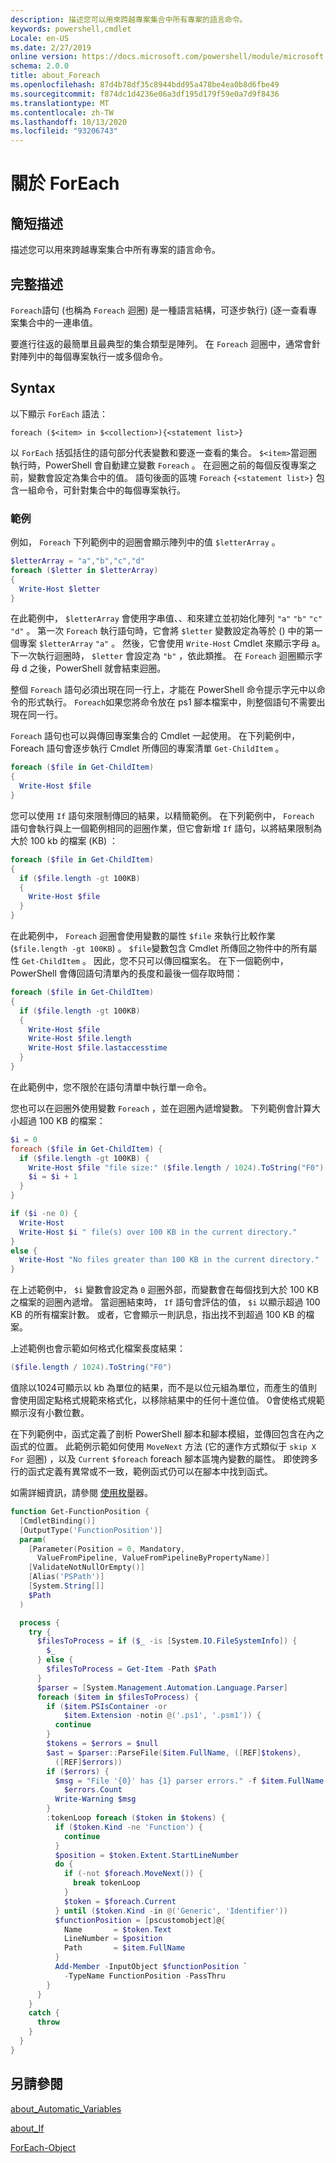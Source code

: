 ```yaml
---
description: 描述您可以用來跨越專案集合中所有專案的語言命令。
keywords: powershell,cmdlet
Locale: en-US
ms.date: 2/27/2019
online version: https://docs.microsoft.com/powershell/module/microsoft.powershell.core/about/about_foreach?view=powershell-7.1&WT.mc_id=ps-gethelp
schema: 2.0.0
title: about_Foreach
ms.openlocfilehash: 87d4b78df35c8944bdd95a478be4ea0b8d6fbe49
ms.sourcegitcommit: f874dc1d4236e06a3df195d179f59e0a7d9f8436
ms.translationtype: MT
ms.contentlocale: zh-TW
ms.lasthandoff: 10/13/2020
ms.locfileid: "93206743"
---
```

# <a name="about-foreach"></a>關於 ForEach

## <a name="short-description"></a>簡短描述
描述您可以用來跨越專案集合中所有專案的語言命令。

## <a name="long-description"></a>完整描述

`Foreach`語句 (也稱為 `Foreach` 迴圈) 是一種語言結構，可逐步執行)  (逐一查看專案集合中的一連串值。

要進行往返的最簡單且最典型的集合類型是陣列。
在 `Foreach` 迴圈中，通常會針對陣列中的每個專案執行一或多個命令。

## <a name="syntax"></a>Syntax

以下顯示 `ForEach` 語法：

```
foreach ($<item> in $<collection>){<statement list>}
```

以 `ForEach` 括弧括住的語句部分代表變數和要逐一查看的集合。 `$<item>`當迴圈執行時，PowerShell 會自動建立變數 `Foreach` 。 在迴圈之前的每個反復專案之前，變數會設定為集合中的值。
語句後面的區塊 `Foreach` `{<statement list>}` 包含一組命令，可針對集合中的每個專案執行。

### <a name="examples"></a>範例

例如， `Foreach` 下列範例中的迴圈會顯示陣列中的值 `$letterArray` 。

```powershell
$letterArray = "a","b","c","d"
foreach ($letter in $letterArray)
{
  Write-Host $letter
}
```

在此範例中， `$letterArray` 會使用字串值、、和來建立並初始化陣列 `"a"` `"b"` `"c"` `"d"` 。 第一次 `Foreach` 執行語句時，它會將 `$letter` 變數設定為等於 () 中的第一個專案 `$letterArray` `"a"` 。 然後，它會使用 `Write-Host` Cmdlet 來顯示字母 a。 下一次執行迴圈時， `$letter` 會設定為 `"b"` ，依此類推。 在 `Foreach` 迴圈顯示字母 d 之後，PowerShell 就會結束迴圈。

整個 `Foreach` 語句必須出現在同一行上，才能在 PowerShell 命令提示字元中以命令的形式執行。 `Foreach`如果您將命令放在 ps1 腳本檔案中，則整個語句不需要出現在同一行。

`Foreach` 語句也可以與傳回專案集合的 Cmdlet 一起使用。 在下列範例中，Foreach 語句會逐步執行 Cmdlet 所傳回的專案清單 `Get-ChildItem` 。

```powershell
foreach ($file in Get-ChildItem)
{
  Write-Host $file
}
```

您可以使用 `If` 語句來限制傳回的結果，以精簡範例。 在下列範例中， `Foreach` 語句會執行與上一個範例相同的迴圈作業，但它會新增 `If` 語句，以將結果限制為大於 100 kb 的檔案 (KB) ：

```powershell
foreach ($file in Get-ChildItem)
{
  if ($file.length -gt 100KB)
  {
    Write-Host $file
  }
}
```

在此範例中， `Foreach` 迴圈會使用變數的屬性 `$file` 來執行比較作業 (`$file.length -gt 100KB`) 。 `$file`變數包含 Cmdlet 所傳回之物件中的所有屬性 `Get-ChildItem` 。 因此，您不只可以傳回檔案名。
在下一個範例中，PowerShell 會傳回語句清單內的長度和最後一個存取時間：

```powershell
foreach ($file in Get-ChildItem)
{
  if ($file.length -gt 100KB)
  {
    Write-Host $file
    Write-Host $file.length
    Write-Host $file.lastaccesstime
  }
}
```

在此範例中，您不限於在語句清單中執行單一命令。

您也可以在迴圈外使用變數 `Foreach` ，並在迴圈內遞增變數。 下列範例會計算大小超過 100 KB 的檔案：

```powershell
$i = 0
foreach ($file in Get-ChildItem) {
  if ($file.length -gt 100KB) {
    Write-Host $file "file size:" ($file.length / 1024).ToString("F0") KB
    $i = $i + 1
  }
}

if ($i -ne 0) {
  Write-Host
  Write-Host $i " file(s) over 100 KB in the current directory."
}
else {
  Write-Host "No files greater than 100 KB in the current directory."
}
```

在上述範例中， `$i` 變數會設定為 `0` 迴圈外部，而變數會在每個找到大於 100 KB 之檔案的迴圈內遞增。 當迴圈結束時， `If` 語句會評估的值， `$i` 以顯示超過 100 KB 的所有檔案計數。 或者，它會顯示一則訊息，指出找不到超過 100 KB 的檔案。

上述範例也會示範如何格式化檔案長度結果：

```powershell
($file.length / 1024).ToString("F0")
```

值除以1024可顯示以 kb 為單位的結果，而不是以位元組為單位，而產生的值則會使用固定點格式規範來格式化，以移除結果中的任何十進位值。 0會使格式規範顯示沒有小數位數。

在下列範例中，函式定義了剖析 PowerShell 腳本和腳本模組，並傳回包含在內之函式的位置。 此範例示範如何使用 `MoveNext` 方法 (它的運作方式類似于 `skip X` `For` 迴圈) ，以及 `Current` `$foreach` foreach 腳本區塊內變數的屬性。 即使跨多行的函式定義有異常或不一致，範例函式仍可以在腳本中找到函式。

如需詳細資訊，請參閱 [使用枚舉](about_Automatic_Variables.md#using-enumerators)器。

```powershell
function Get-FunctionPosition {
  [CmdletBinding()]
  [OutputType('FunctionPosition')]
  param(
    [Parameter(Position = 0, Mandatory,
      ValueFromPipeline, ValueFromPipelineByPropertyName)]
    [ValidateNotNullOrEmpty()]
    [Alias('PSPath')]
    [System.String[]]
    $Path
  )

  process {
    try {
      $filesToProcess = if ($_ -is [System.IO.FileSystemInfo]) {
        $_
      } else {
        $filesToProcess = Get-Item -Path $Path
      }
      $parser = [System.Management.Automation.Language.Parser]
      foreach ($item in $filesToProcess) {
        if ($item.PSIsContainer -or
            $item.Extension -notin @('.ps1', '.psm1')) {
          continue
        }
        $tokens = $errors = $null
        $ast = $parser::ParseFile($item.FullName, ([REF]$tokens),
          ([REF]$errors))
        if ($errors) {
          $msg = "File '{0}' has {1} parser errors." -f $item.FullName,
            $errors.Count
          Write-Warning $msg
        }
        :tokenLoop foreach ($token in $tokens) {
          if ($token.Kind -ne 'Function') {
            continue
          }
          $position = $token.Extent.StartLineNumber
          do {
            if (-not $foreach.MoveNext()) {
              break tokenLoop
            }
            $token = $foreach.Current
          } until ($token.Kind -in @('Generic', 'Identifier'))
          $functionPosition = [pscustomobject]@{
            Name       = $token.Text
            LineNumber = $position
            Path       = $item.FullName
          }
          Add-Member -InputObject $functionPosition `
            -TypeName FunctionPosition -PassThru
        }
      }
    }
    catch {
      throw
    }
  }
}
```

## <a name="see-also"></a>另請參閱

[about_Automatic_Variables](about_Automatic_Variables.md)

[about_If](about_If.md)

[ForEach-Object](xref:Microsoft.PowerShell.Core.ForEach-Object)

